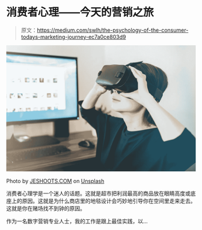 # 消费者心理——今天的营销之旅

> 原文：<https://medium.com/swlh/the-psychology-of-the-consumer-todays-marketing-journey-ec7a0ce803d9>

![](img/ea828b4026bcb40b2ea4a5f79ea0338e.png)

Photo by [JESHOOTS.COM](https://unsplash.com/photos/xGtHjC_QNJM?utm_source=unsplash&utm_medium=referral&utm_content=creditCopyText) on [Unsplash](https://unsplash.com/?utm_source=unsplash&utm_medium=referral&utm_content=creditCopyText)

消费者心理学是一个迷人的话题。这就是超市把利润最高的商品放在眼睛高度或底座上的原因。这就是为什么商店里的地毯设计会巧妙地引导你在空间里走来走去。这就是你在赌场找不到钟的原因。

作为一名数字营销专业人士，我的工作是跟上最佳实践，以…